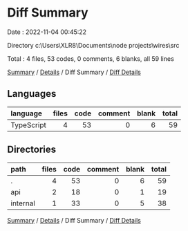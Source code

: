 # Diff Summary

Date : 2022-11-04 00:45:22

Directory c:\\Users\\XLR8\\Documents\\node projects\\wires\\src

Total : 4 files,  53 codes, 0 comments, 6 blanks, all 59 lines

[Summary](results.md) / [Details](details.md) / Diff Summary / [Diff Details](diff-details.md)

## Languages
| language | files | code | comment | blank | total |
| :--- | ---: | ---: | ---: | ---: | ---: |
| TypeScript | 4 | 53 | 0 | 6 | 59 |

## Directories
| path | files | code | comment | blank | total |
| :--- | ---: | ---: | ---: | ---: | ---: |
| . | 4 | 53 | 0 | 6 | 59 |
| api | 2 | 18 | 0 | 1 | 19 |
| internal | 1 | 33 | 0 | 5 | 38 |

[Summary](results.md) / [Details](details.md) / Diff Summary / [Diff Details](diff-details.md)
